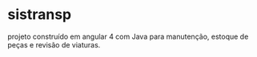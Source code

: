 # sistransp
projeto construído em angular 4  com Java para manutenção, estoque de peças e revisão de viaturas.
